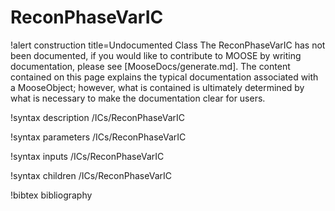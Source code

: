 <!-- MOOSE Documentation Stub: Remove this when content is added. -->

# ReconPhaseVarIC

!alert construction title=Undocumented Class
The ReconPhaseVarIC has not been documented, if you would like to contribute to MOOSE by
writing documentation, please see [MooseDocs/generate.md]. The content contained on this page explains
the typical documentation associated with a MooseObject; however, what is contained is ultimately
determined by what is necessary to make the documentation clear for users.

!syntax description /ICs/ReconPhaseVarIC

!syntax parameters /ICs/ReconPhaseVarIC

!syntax inputs /ICs/ReconPhaseVarIC

!syntax children /ICs/ReconPhaseVarIC

!bibtex bibliography
